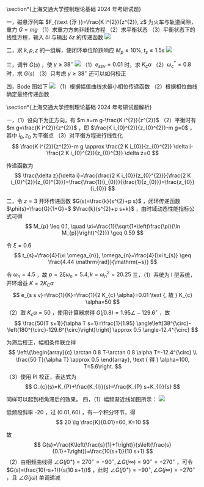 \section*{上海交通大学控制理论基础 2024 年考研试题}

一，磁悬浮列车 $F_{\text {浮 }}=\frac{K i^{2}}{z^{2}}, z$ 为火车与轨道间隙，重力 $G=m g$
（1）求重力方向非线性方程
（2）求平衡状态
（3）平衡状态下的线性方程，输入 $\delta i$ 与输出 $\delta z$ 的传递函数
![](https://cdn.mathpix.com/cropped/2025_03_07_a8f3659159c02a71b3e2g-1.jpg?height=509&width=504&top_left_y=842&top_left_x=776)

二，求 $k, p, z$ 的一组解，使闭环单位阶跃响应 $M_{p} \leq 10 \%, t_{s} \leq 1.5 s$
![](https://cdn.mathpix.com/cropped/2025_03_07_a8f3659159c02a71b3e2g-1.jpg?height=310&width=1312&top_left_y=1644&top_left_x=355)

三，调节 $G(s)$ ，使 $\gamma \geq 38^{\circ}$
![](https://cdn.mathpix.com/cropped/2025_03_07_a8f3659159c02a71b3e2g-1.jpg?height=332&width=1463&top_left_y=2230&top_left_x=294)
（1）$e_{s s v}=0.01$ 时，求 $K_{c} \alpha$
（2）$\omega_{c}^{*}=0.8$ 时，求 $G(s)$
（3）只考虑 $\gamma \geq 38^{\circ}$ 还可以如何校正

四，Bode 图如下
![](https://cdn.mathpix.com/cropped/2025_03_07_a8f3659159c02a71b3e2g-2.jpg?height=889&width=1420&top_left_y=732&top_left_x=318)
（1）根据幅值曲线求最小相位传递函数
（2）根据相位曲线确定最终传递函数

\section*{上海交通大学控制理论基础 2024 年考研试题解析}

一，（1）设向下为正方向，有 $m a=m g-\frac{K i^{2}}{z^{2}}$
（2）平衡时有 $m g=\frac{K i^{2}}{z^{2}}$ ，即 $\frac{K i_{0}^{2}}{z_{0}^{2}}-m g=0$ ，其中 $i_{0}, z_{0}$ 为平衡点
（3）对平衡方程进行线性化
$$
\frac{K i^{2}}{z^{2}}-m g \approx \frac{2 K i_{0}}{z_{0}^{2}} \delta i-\frac{2 K i_{0}^{2}}{z_{0}^{3}} \delta z=0
$$

传递函数为
$$
\frac{\delta z}{\delta i}=\frac{\frac{2 K i_{0}}{z_{0}^{2}}}{\frac{2 K i_{0}^{2}}{z_{0}^{3}}}=\frac{\frac{1}{i_{0}}}{\frac{1}{z_{0}}}=\frac{z_{0}}{i_{0}}
$$

二，令 $z=3$ 开环传递函数 $G(s)=\frac{k}{s^{2}+p s}$ ，闭环传递函数 $\phi(s)=\frac{G}{1+G}=$ $\frac{k}{s^{2}+p s+k}$ ，由时域动态性能指标公式可得
$$
M_{p} \leq 0.1, \quad \xi=\frac{1}{\sqrt{1+\left(\frac{\pi}{\ln M_{p}}\right)^{2}}} \geq 0.59
$$

令 $\xi=0.6$
$$
t_{s}=\frac{4}{\xi \omega_{n}}, \omega_{n}=\frac{4}{\xi t_{s}} \geq \frac{4.44 \mathrm{rad}}{\mathrm{~s}}
$$

令 $\omega_{n}=4.5$ ，故 $p=2 \xi \omega_{n}=5.4, k=\omega_{n}^{2}=20.25$
三，（1）系统为 I 型系统，开环增益 $K=2 K_{C} \alpha$
$$
e_{s s v}=\frac{1}{K}=\frac{1}{2 K_{c} \alpha}=0.01 \text {, 故 } K_{c} \alpha=50
$$
（2）取 $K_{c} \alpha=50$ ，使用计算器求得 $G(j 0.8)=1.95 \angle-129.6^{\circ}$ ，故
$$
\frac{50(T s+1)}{\alpha T s+1}=\frac{1}{1.95} \angle\left[38^{\circ}-\left(180^{\circ}-129.6^{\circ}\right)\right] \approx 0.5 \angle-12.4^{\circ}
$$

为滞后校正，幅相条件联立得
$$
\left\{\begin{array}{c}
\arctan 0.8 T-\arctan 0.8 \alpha T=-12.4^{\circ} \\
\frac{50 T}{\alpha T} \approx 0.5
\end{array}, \text { 得 } \alpha=100, T=5.6\right.
$$
（3）使用 PI 校正，表达式为
$$
G_{c}(s)=K_{P}+\frac{K_{I}}{s}=\frac{K_{P} s+K_{I}}{s}
$$

同样可以起到相角滞后的效果。
四，（1）幅频渐近线如图所示：
![](https://cdn.mathpix.com/cropped/2025_03_07_a8f3659159c02a71b3e2g-4.jpg?height=481&width=1448&top_left_y=1390&top_left_x=304)

低频段斜率 -20 ，过 $(0.01,60)$ ，有一个积分环节，得
$$
20 \lg \frac{K}{0.01}=60, K=10
$$

故
$$
G(s)=\frac{K\left(\frac{s}{1}+1\right)}{s\left(\frac{s}{0.1}+1\right)}=\frac{10(s+1)}{10 s+1}
$$
（2）由相频曲线得 $\angle G\left(j 0^{+}\right)=270^{\circ}=-90^{\circ}, \angle G(j \infty)=90^{\circ}=-270^{\circ}$ ，可令 $G(s)=\frac{10(-s+1)}{s(10 s+1)}$ ，此时 $\angle G\left(j 0^{+}\right)=-90^{\circ}, \angle G(j \infty)=-270^{\circ}$ ，且 $\angle G(j \omega)$ 单调递减